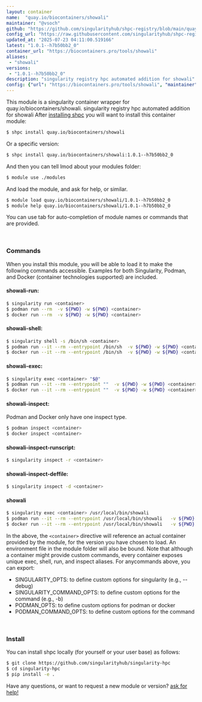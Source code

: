 ```yaml
---
layout: container
name:  "quay.io/biocontainers/showali"
maintainer: "@vsoch"
github: "https://github.com/singularityhub/shpc-registry/blob/main/quay.io/biocontainers/showali/container.yaml"
config_url: "https://raw.githubusercontent.com/singularityhub/shpc-registry/main/quay.io/biocontainers/showali/container.yaml"
updated_at: "2025-07-23 04:11:00.519166"
latest: "1.0.1--h7b50bb2_0"
container_url: "https://biocontainers.pro/tools/showali"
aliases:
 - "showali"
versions:
 - "1.0.1--h7b50bb2_0"
description: "singularity registry hpc automated addition for showali"
config: {"url": "https://biocontainers.pro/tools/showali", "maintainer": "@vsoch", "description": "singularity registry hpc automated addition for showali", "latest": {"1.0.1--h7b50bb2_0": "sha256:713e426e0c5429e5f8d353db7e6a099f6617c14ff39a1b9c5d440a3da3cc7d41"}, "tags": {"1.0.1--h7b50bb2_0": "sha256:713e426e0c5429e5f8d353db7e6a099f6617c14ff39a1b9c5d440a3da3cc7d41"}, "docker": "quay.io/biocontainers/showali", "aliases": {"showali": "/usr/local/bin/showali"}}
---
```


This module is a singularity container wrapper for quay.io/biocontainers/showali.
singularity registry hpc automated addition for showali
After [installing shpc](#install) you will want to install this container module:


```bash
$ shpc install quay.io/biocontainers/showali
```

Or a specific version:

```bash
$ shpc install quay.io/biocontainers/showali:1.0.1--h7b50bb2_0
```

And then you can tell lmod about your modules folder:

```bash
$ module use ./modules
```

And load the module, and ask for help, or similar.

```bash
$ module load quay.io/biocontainers/showali/1.0.1--h7b50bb2_0
$ module help quay.io/biocontainers/showali/1.0.1--h7b50bb2_0
```

You can use tab for auto-completion of module names or commands that are provided.

<br>

### Commands

When you install this module, you will be able to load it to make the following commands accessible.
Examples for both Singularity, Podman, and Docker (container technologies supported) are included.

#### showali-run:

```bash
$ singularity run <container>
$ podman run --rm  -v ${PWD} -w ${PWD} <container>
$ docker run --rm  -v ${PWD} -w ${PWD} <container>
```

#### showali-shell:

```bash
$ singularity shell -s /bin/sh <container>
$ podman run --it --rm --entrypoint /bin/sh  -v ${PWD} -w ${PWD} <container>
$ docker run --it --rm --entrypoint /bin/sh  -v ${PWD} -w ${PWD} <container>
```

#### showali-exec:

```bash
$ singularity exec <container> "$@"
$ podman run --it --rm --entrypoint ""  -v ${PWD} -w ${PWD} <container> "$@"
$ docker run --it --rm --entrypoint ""  -v ${PWD} -w ${PWD} <container> "$@"
```

#### showali-inspect:

Podman and Docker only have one inspect type.

```bash
$ podman inspect <container>
$ docker inspect <container>
```

#### showali-inspect-runscript:

```bash
$ singularity inspect -r <container>
```

#### showali-inspect-deffile:

```bash
$ singularity inspect -d <container>
```


#### showali

```bash
$ singularity exec <container> /usr/local/bin/showali
$ podman run --it --rm --entrypoint /usr/local/bin/showali   -v ${PWD} -w ${PWD} <container> -c " $@"
$ docker run --it --rm --entrypoint /usr/local/bin/showali   -v ${PWD} -w ${PWD} <container> -c " $@"
```



In the above, the `<container>` directive will reference an actual container provided
by the module, for the version you have chosen to load. An environment file in the
module folder will also be bound. Note that although a container
might provide custom commands, every container exposes unique exec, shell, run, and
inspect aliases. For anycommands above, you can export:

 - SINGULARITY_OPTS: to define custom options for singularity (e.g., --debug)
 - SINGULARITY_COMMAND_OPTS: to define custom options for the command (e.g., -b)
 - PODMAN_OPTS: to define custom options for podman or docker
 - PODMAN_COMMAND_OPTS: to define custom options for the command

<br>

### Install

You can install shpc locally (for yourself or your user base) as follows:

```bash
$ git clone https://github.com/singularityhub/singularity-hpc
$ cd singularity-hpc
$ pip install -e .
```

Have any questions, or want to request a new module or version? [ask for help!](https://github.com/singularityhub/singularity-hpc/issues)